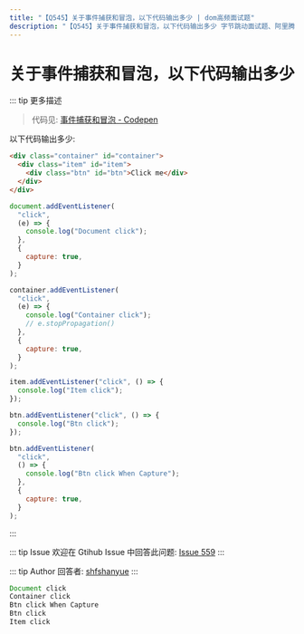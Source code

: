 ```yaml
---
title: "【Q545】关于事件捕获和冒泡，以下代码输出多少 | dom高频面试题"
description: "【Q545】关于事件捕获和冒泡，以下代码输出多少 字节跳动面试题、阿里腾讯面试题、美团小米面试题。"
---
```


# 关于事件捕获和冒泡，以下代码输出多少

::: tip 更多描述

> 代码见: [事件捕获和冒泡 - Codepen](https://codepen.io/shanyue/pen/gOmxmqw?editors=1011)

以下代码输出多少:

```html
<div class="container" id="container">
  <div class="item" id="item">
    <div class="btn" id="btn">Click me</div>
  </div>
</div>
```

```js
document.addEventListener(
  "click",
  (e) => {
    console.log("Document click");
  },
  {
    capture: true,
  }
);

container.addEventListener(
  "click",
  (e) => {
    console.log("Container click");
    // e.stopPropagation()
  },
  {
    capture: true,
  }
);

item.addEventListener("click", () => {
  console.log("Item click");
});

btn.addEventListener("click", () => {
  console.log("Btn click");
});

btn.addEventListener(
  "click",
  () => {
    console.log("Btn click When Capture");
  },
  {
    capture: true,
  }
);
```

:::

::: tip Issue
欢迎在 Gtihub Issue 中回答此问题: [Issue 559](https://github.com/shfshanyue/Daily-Question/issues/559)
:::

::: tip Author
回答者: [shfshanyue](https://github.com/shfshanyue)
:::

```js
Document click
Container click
Btn click When Capture
Btn click
Item click
```
